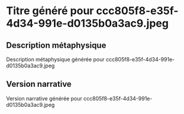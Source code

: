 # Titre généré pour ccc805f8-e35f-4d34-991e-d0135b0a3ac9.jpeg

## Description métaphysique
Description métaphysique générée pour ccc805f8-e35f-4d34-991e-d0135b0a3ac9.jpeg

## Version narrative
Version narrative générée pour ccc805f8-e35f-4d34-991e-d0135b0a3ac9.jpeg

